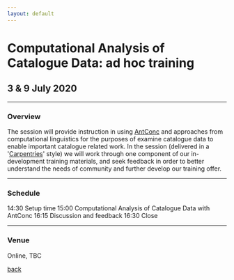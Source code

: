```yaml
---
layout: default
---
```


# Computational Analysis of Catalogue Data: ad hoc training

## 3 & 9 July 2020

______
### Overview

The session will provide instruction in using [AntConc](http://www.laurenceanthony.net/software/antconc/) and approaches from computational linguistics for the purposes of examine catalogue data to enable important catalogue related work. In the session (delivered in a '[Carpentries](https://carpentries.org/)' style) we will work through one component of our in-development training materials, and seek feedback in order to better understand the needs of community and further develop our training offer.



______
### Schedule

14:30 Setup time
15:00 Computational Analysis of Catalogue Data with AntConc
16:15 Discussion and feedback
16:30 Close
______
### Venue

Online, TBC

[back](./)
